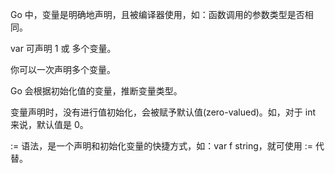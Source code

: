 Go 中，变量是明确地声明，且被编译器使用，如：函数调用的参数类型是否相同。

var 可声明 1 或 多个变量。

你可以一次声明多个变量。

Go 会根据初始化值的变量，推断变量类型。

变量声明时，没有进行值初始化，会被赋予默认值(zero-valued)。如，对于 int 来说，默认值是 0。


:= 语法，是一个声明和初始化变量的快捷方式，如：var f string，就可使用 := 代替。
